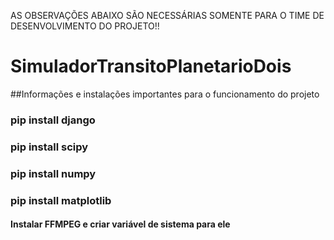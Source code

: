AS OBSERVAÇÕES ABAIXO SÃO NECESSÁRIAS SOMENTE PARA O TIME DE DESENVOLVIMENTO DO PROJETO!!
# SimuladorTransitoPlanetarioDois
##Informações e instalações importantes para o funcionamento do projeto
### pip install django
### pip install scipy
### pip install numpy
### pip install matplotlib

#### Instalar FFMPEG e criar variável de sistema para ele

